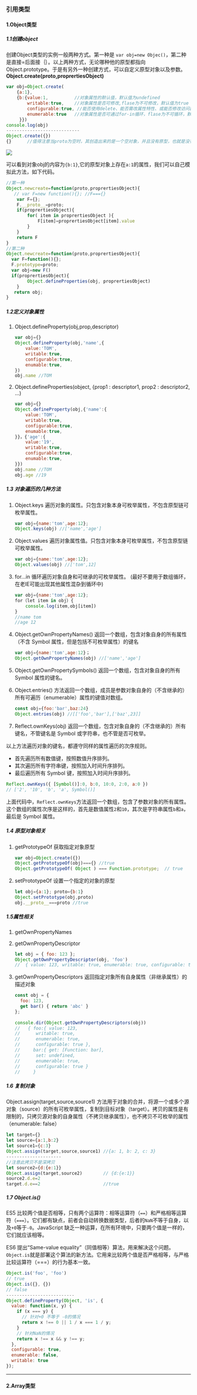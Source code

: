 ### 引用类型

#### 1.Object类型

#####    1.1创建object

创建Object类型的实例一般两种方式。第一种是 `var obj=new Objec()`，第二种是直接=后面接｛｝。以上两种方式，无论哪种他的原型都指向Object.prototype。于是有另外一种创建方式，可以自定义原型对象以及参数。**Object.create(proto,proprertiesObject)**

```javascript
var obj=Object.create(
    {a:1},
    {b:{value:1,          //对象属性的默认值，默认值为undefined
        writable:true,    //对象属性是否可修改,flase为不可修改，默认值为true
        configurable:true, //能否使用delete、能否需改属性特性、或能否修改访问器属性，false为不可                             重新定义，默认值为true
        enumerable:true   //对象属性是否可通过for-in循环，flase为不可循环，默认值为true
     }})
console.log(obj)
----------------------------
Object.create({})
{}      //值得注意当proto为空时，其创造出来的是一个空对象，并且没有原型，也就是没有继承                       Object.prototype上的方法
```

![](C:\Users\tim\Desktop\学习\daily-study\JS高程\images\Object.create.jpg)

可以看到对象obj的内容为`{b:1}`,它的原型对象上存在`a:1`的属性，我们可以自己模拟此方法，如下代码。

```javascript
//第一种
Object.newcreate=function(proto,proprertiesObject){
   // var F=new function(){}; //F==={}
    var F={};
    F.__proto__=proto;
    if(proprertiesObject){
        for( item in proprertiesObject ){
            F[item]=proprertiesObject[item].value
        }
    }
    return F
}
//第二种
Object.newcreate=function(proto,proprertiesObject){
  var F=function(){};
  F.prototype=proto;
  var obj=new F()
  if(proprertiesObject){
        Object.defineProperties(obj, proprertiesObject)
    }
   return obj;
}
```

##### 1.2定义对象属性

1. Object.defineProperty(obj,prop,descriptor)

   ```javascript
   var obj={}
   Object.defineProperty(obj,'name',{
       value:'TOM', 
       writable:true,
       configurable:true,
       enumable:true,
   })
   obj.name //TOM
   ```

2. Object.defineProperties(object, {prop1 : descriptor1, prop2 : descriptor2, ...)

   ```javascript
   var obj={}
   Object.defineProperty(obj,{'name':{
       value:'TOM',
       writable:true,
       configurable:true,
       enumable:true,
   }}，{'age':{
       value:'19',
       writable:true,
       configurable:true,
       enumable:true,
   }})
   obj.name //TOM 
   obj.age //19
   ```

##### 1.3 对象遍历的几种方法

1. Object.keys 遍历对象的属性。只包含对象本身可枚举属性，不包含原型链可枚举属性。

   ```javascript
   var obj={name:'tom',age:12};
   Object.keys(obj) //['name','age']
   ```

2. Object.values 遍历对象属性值。只包含对象本身可枚举属性，不包含原型链可枚举属性。

   ```javascript
   var obj={name:'tom',age:12};
   Object.values(obj) //['tom',12]
   ```

3. for...in  循环遍历对象自身和可继承的可枚举属性。 (最好不要用于数组循环，在老IE可能出现其他属性混杂到循环中)

   ```javascript
   var obj={name:'tom',age:12};
   for（let item in obj）{
       console.log(item,obj[item])
   }
   //name tom 
   //age 12 
   ```

4. Object.getOwnPropertyNames() 返回一个数组，包含对象自身的所有属性（不含 Symbol 属性，但是包括不可枚举属性）的键名

   ```javascript
   var obj={name:'tom',age:12}；
   Object.getOwnPropertyNames(obj) //['name','age']
   ```

5. Object.getOwnPropertySymbols()  返回一个数组，包含对象自身的所有 Symbol 属性的键名。

6. Object.entries()  方法返回一个数组，成员是参数对象自身的（不含继承的）所有可遍历（enumerable）属性的键值对数组。

   ```javascript
   const obj={foo:'bar',baz:24}
   Object.entries(obj) //[['foo','bar'],['baz',23]]
   ```

7.  Reflect.ownKeys(obj)  返回一个数组，包含对象自身的（不含继承的）所有键名，不管键名是 Symbol 或字符串，也不管是否可枚举。

   以上方法遍历对象的键名，都遵守同样的属性遍历的次序规则。

   - 首先遍历所有数值键，按照数值升序排列。
   - 其次遍历所有字符串键，按照加入时间升序排列。
   - 最后遍历所有 Symbol 键，按照加入时间升序排列。

   ```javascript
   Reflect.ownKeys({ [Symbol()]:0, b:0, 10:0, 2:0, a:0 })
   // ['2', '10', 'b', 'a', Symbol()]
   ```

   上面代码中，`Reflect.ownKeys`方法返回一个数组，包含了参数对象的所有属性。这个数组的属性次序是这样的，首先是数值属性`2`和`10`，其次是字符串属性`b`和`a`，最后是 Symbol 属性。

##### 1.4 原型对象相关

1. getPrototypeOf  获取指定对象原型

   ```javascript
   var obj=Object.create({})
   Object.getPrototypeOf(obj)==={} //true
   Object.getPrototypeOf( Object ) === Function.prototype;  // true
   ```

2. setPrototypeOf 设置一个指定的对象的原型

   ```javascript
   let obj={a:1}; proto={b:1}
   Object.setPrototype(obj,proto)
   obj.__proto__===proto //true	
   ```

##### 1.5属性相关

1. getOwnPropertyNames 

2. getOwnPropertyDescriptor 

   ```javascript
   let obj = { foo: 123 };
   Object.getOwnPropertyDescriptor(obj, 'foo')
   //  { value: 123, writable: true, enumerable: true, configurable: true }
   ```

3. getOwnPropertyDescriptors 返回指定对象所有自身属性（非继承属性）的描述对象

   ```javascript
   const obj = {
     foo: 123,
     get bar() { return 'abc' }
   };
    
   console.dir(Object.getOwnPropertyDescriptors(obj))
   //   { foo:{ value: 123,
   //      writable: true,
   //      enumerable: true,
   //      configurable: true },
   //     bar:{ get: [Function: bar],
   //      set: undefined,
   //      enumerable: true,
   //      configurable: true } 
   //     }
   ```

##### 1.6 复制对象

Object.assign(target,source,source1) 方法用于对象的合并，将源一个或多个源对象（source）的所有可枚举属性，复制到目标对象（target）。拷贝的属性是有限制的，只拷贝源对象的自身属性（不拷贝继承属性），也不拷贝不可枚举的属性（enumerable: false）

```javascript
let target={}
let source={a:1,b:2}
let source1={c:3}
Object.assign(target,source,source1) //{a: 1, b: 2, c: 3}
---------------------
//注意此拷贝不是深拷贝
let source2={d:{e:1}}
Object.assign(target,source2)        // {d:{e:1}}
source2.d.e=2
target.d.e==2                        //true
```

##### 1.7  Object.is()

ES5 比较两个值是否相等，只有两个运算符：相等运算符（`==`）和严格相等运算符（`===`）。它们都有缺点，前者会自动转换数据类型，后者的`NaN`不等于自身，以及`+0`等于`-0`。JavaScript 缺乏一种运算，在所有环境中，只要两个值是一样的，它们就应该相等。

ES6 提出“Same-value equality”（同值相等）算法，用来解决这个问题。`Object.is`就是部署这个算法的新方法。它用来比较两个值是否严格相等，与严格比较运算符（===）的行为基本一致。

```javascript
Object.is('foo', 'foo')
// true
Object.is({}, {})
// false
--------------------------
Object.defineProperty(Object, 'is', {
  value: function(x, y) {
    if (x === y) {
      // 针对+0 不等于 -0的情况
      return x !== 0 || 1 / x === 1 / y;
    }
    // 针对NaN的情况
    return x !== x && y !== y;
  },
  configurable: true,
  enumerable: false,
  writable: true
});
```

------

#### 2.Array类型

